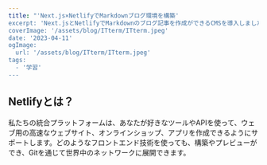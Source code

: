 ```yaml
---
title: "'Next.js×NetlifyでMarkdownブログ環境を構築'
excerpt: 'Next.jsとNetlifyでMarkdownのブログ記事を作成ができるCMSを導入しました。'
coverImage: '/assets/blog/ITterm/ITterm.jpeg'
date: '2023-04-11'
ogImage:
  url: '/assets/blog/ITterm/ITterm.jpeg'
tags:
  - '学習'
---
```

## Netlifyとは？

私たちの統合プラットフォームは、あなたが好きなツールやAPIを使って、ウェブ用の高速なウェブサイト、オンラインショップ、アプリを作成できるようにサポートします。どのようなフロントエンド技術を使っても、構築やプレビューができ、Gitを通じて世界中のネットワークに展開できます。
